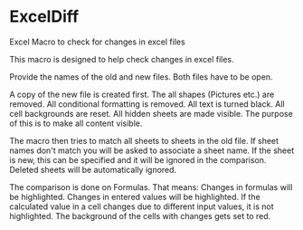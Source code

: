 # ExcelDiff
Excel Macro to check for changes in excel files

This macro is designed to help check changes in excel files.

Provide the names of the old and new files.
Both files have to be open.

A copy of the new file is created first.
The all shapes (Pictures etc.) are removed.
All conditional formatting is removed.
All text is turned black.
All cell backgrounds are reset.
All hidden sheets are made visible.
The purpose of this is to make all content visible.

The macro then tries to match all sheets to sheets in the old file.
If sheet names don't match you will be asked to associate a sheet name.
If the sheet is new, this can be specified and it will be ignored in the comparison.
Deleted sheets will be automatically ignored.

The comparison is done on Formulas. That means:
Changes in formulas will be highlighted.
Changes in entered values will be highlighted.
If the calculated value in a cell changes due to different input values, it is not highlighted.
The background of the cells with changes gets set to red.
